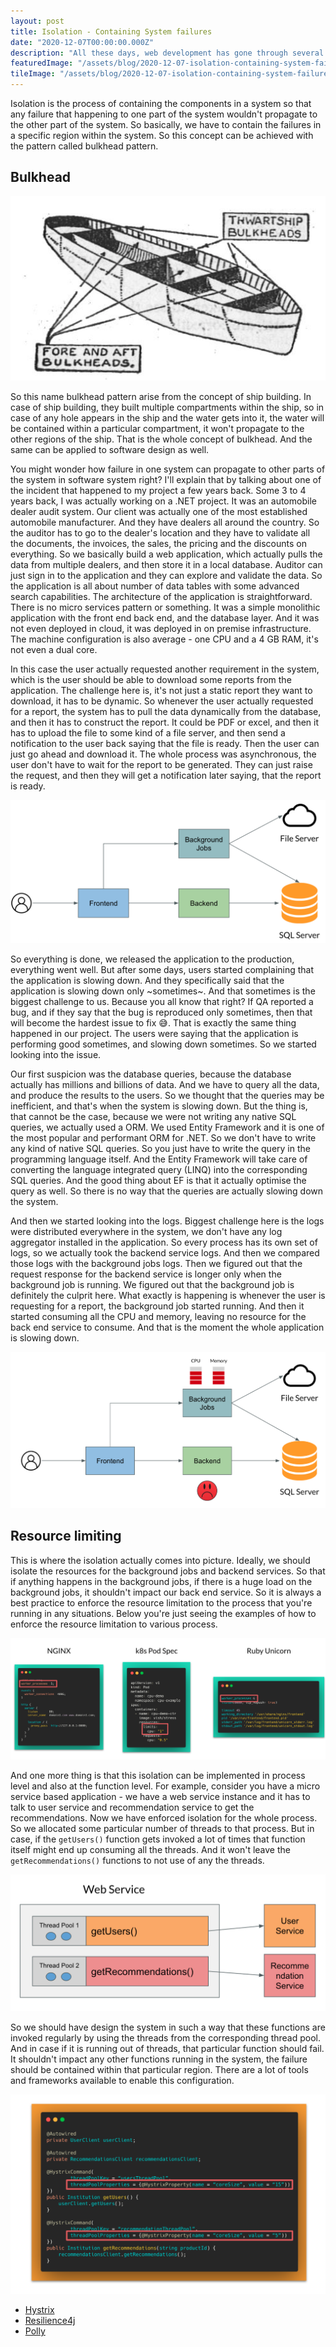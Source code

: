 ```yaml
---
layout: post
title: Isolation - Containing System failures
date: "2020-12-07T00:00:00.000Z"
description: "All these days, web development has gone through several changes and improvements. Days are gone, when HTML, CSS and JS are hand-curated and deployed into a static storage server through FTP. With that approach, each HTML file might represent a web page and share common stylesheets and scripts."
featuredImage: "/assets/blog/2020-12-07-isolation-containing-system-failures/featured.jpg"
tileImage: "/assets/blog/2020-12-07-isolation-containing-system-failures/tile.png"
---
```


Isolation is the process of containing the components in a system so that any failure that happening to one part of the system wouldn't propagate to the other part of the system. So basically, we have to contain the failures in a specific region within the system. So this concept can be achieved with the pattern called bulkhead pattern. 

## Bulkhead


![Bulkhead](/assets/blog/2020-12-07-isolation-containing-system-failures/bulkhead.png "Bulkhead")  

So this name bulkhead pattern arise from the concept of ship building. In case of ship building, they built multiple compartments within the ship, so in case of any hole appears in the ship and the water gets into it, the water will be contained within a particular compartment, it won't propagate to the other regions of the ship. That is the whole concept of bulkhead. And the same can be applied to software design as well. 

You might wonder how failure in one system can propagate to other parts of the system in software system right? I'll explain that by talking about one of the incident that happened to my project a few years back. Some 3 to 4 years back, I was actually working on a .NET project. It was an automobile dealer audit system. Our client was actually one of the most established automobile manufacturer. And they have dealers all around the country. So the auditor has to go to the dealer's location and they have to validate all the documents, the invoices, the sales, the pricing and the discounts on everything. So we basically build a web application, which actually pulls the data from multiple dealers, and then store it in a local database. Auditor can just sign in to the application and they can explore and validate the data. So the application is all about number of data tables with some advanced search capabilities. The architecture of the application is straightforward. There is no micro services pattern or something. It was a simple monolithic application with the front end back end, and the database layer. And it was not even deployed in cloud, it was deployed in on premise infrastructure. The machine configuration is also average - one CPU and a 4 GB RAM, it's not even a dual core. 

In this case the user actually requested another requirement in the system, which is the user should be able to download some reports from the application. The challenge here is, it's not just a static report they want to download, it has to be dynamic. So whenever the user actually requested for a report, the system has to pull the data dynamically from the database, and then it has to construct the report. It could be PDF or excel, and then it has to upload the file to some kind of a file server, and then send a notification to the user back saying that the file is ready. Then the user can just go ahead and download it. The whole process was asynchronous, the user don't have to wait for the report to be generated. They can just raise the request, and then they will get a notification later saying, that the report is ready. 

![DAS](/assets/blog/2020-12-07-isolation-containing-system-failures/das.png "DAS")  

So everything is done, we released the application to the production, everything went well. But after some days, users started complaining that the application is slowing down. And they specifically said that the application is slowing down only ~sometimes~. And that sometimes is the biggest challenge to us. Because you all know that right? If QA reported a bug, and if they say that the bug is reproduced only sometimes, then that will become the hardest issue to fix 😅. That is exactly the same thing happened in our project. The users were saying that the application is performing good sometimes, and slowing down sometimes. So we started looking into the issue. 

Our first suspicion was the database queries, because the database actually has millions and billions of data. And we have to query all the data, and produce the results to the users. So we thought that the queries may be inefficient, and that's when the system is slowing down. But the thing is, that cannot be the case, because we were not writing any native SQL queries, we actually used a ORM. We used Entity Framework and it is one of the most popular and performant ORM for .NET. So we don't have to write any kind of native SQL queries. So you just have to write the query in the programming language itself. And the Entity Framework will take care of converting the language integrated query (LINQ) into the corresponding SQL queries. And the good thing about EF is that it actually optimise the query as well. So there is no way that the queries are actually slowing down the system. 

And then we started looking into the logs. Biggest challenge here is the logs were distributed everywhere in the system, we don't have any log aggregator installed in the application. So every process has its own set of logs, so we actually took the backend service logs. And then we compared those logs with the background jobs logs. Then we figured out that the request response for the backend service is longer only when the background job is running. We figured out that the background job is definitely the culprit here. What exactly is happening is whenever the user is requesting for a report, the background job started running. And then it started consuming all the CPU and memory, leaving no resource for the back end service to consume. And that is the moment the whole application is slowing down. 

![DAS](/assets/blog/2020-12-07-isolation-containing-system-failures/das-error.png "DAS")  

## Resource limiting

This is where the isolation actually comes into picture. Ideally, we should isolate the resources for the background jobs and backend services. So that if anything happens in the background jobs, if there is a huge load on the background jobs, it shouldn't impact our back end service. So it is always a best practice to enforce the resource limitation to the process that you're running in any situations. Below you're just seeing the examples of how to enforce the resource limitation to various process. 

![Resource limt](/assets/blog/2020-12-07-isolation-containing-system-failures/resources-limit.png "Resource limt")  

And one more thing is that this isolation can be implemented in process level and also at the function level. For example, consider you have a micro service based application - we have a web service instance and it has to talk to user service and recommendation service to get the recommendations. Now we have enforced isolation for the whole process. So we allocated some particular number of threads to that process. But in case, if the `getUsers()` function gets invoked a lot of times that function itself might end up consuming all the threads. And it won't leave the `getRecommendations()` functions to not use of any the threads.

![Resource limt in functions](/assets/blog/2020-12-07-isolation-containing-system-failures/function-limit.png "Resource limt in functions")  

So we should have design the system in such a way that these functions are invoked regularly by using the threads from the corresponding thread pool. And in case if it is running out of threads, that particular function should fail. It shouldn't impact any other functions running in the system, the failure should be contained within that particular region. There are a lot of tools and frameworks available to enable this configuration.

![Hystrix](/assets/blog/2020-12-07-isolation-containing-system-failures/hystrix.png "Hystrix") 

- [Hystrix](https://github.com/Netflix/Hystrix)
- [Resilience4j](https://github.com/resilience4j/resilience4j)
- [Polly](https://github.com/App-vNext/Polly)
